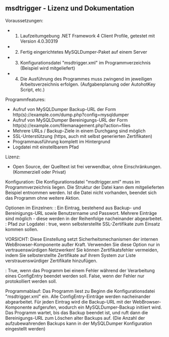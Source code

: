 msdtrigger - Lizenz und Dokumentation
-----------------------------------------------------------------------------

Voraussetzungen:
- 1. Laufzeitumgebung .NET Framework 4 Client Profile, getestet mit Version 4.0.30319
- 2. Fertig eingerichtetes MySQLDumper-Paket auf einem Server
- 3. Konfigurationsdatei "msdtrigger.xml" im Programmverzeichnis (Beispiel wird mitgeliefert)
- 4. Die Ausführung des Programmes muss zwingend im jeweiligen Arbeitsverzeichnis erfolgen. (Aufgabenplanung oder AutohotKey Script, etc.)

Programmfeatures:
- Aufruf von MySQLDumper Backup-URL der Form http(s)://example.com/dump.php?config=mysqldumper
- Aufruf von MySQLDumper Bereinigungs-URL der Form http(s)://example.com/filemanagement.php?action=files
- Mehrere URLs / Backup-Ziele in einem Durchgang sind möglich
- SSL-Unterstützung (https, auch mit selbst generierten Zertifikaten)
- Programmausführung komplett im Hintergrund
- Logdatei mit einstellbarem Pfad

Lizenz:
- Open Source, der Quelltext ist frei verwendbar, ohne Einschränkungen. (Kommerziell oder Privat)

Konfiguration:
Die Konfigurationsdatei "msdtrigger.xml" muss im Programmverzeichnis liegen.
Die Struktur der Datei kann dem mitgelieferten Beispiel entnommen werden.
Ist die Datei nicht vorhanden, beendet sich das Programm ohne weitere Aktion.

Optionen im Einzelnen:
<ConfigEntry>: Ein Eintrag, bestehend aus Backup- und Bereinigungs-URL sowie Benutzername und Passwort.
Mehrere Einträge sind möglich - diese werden in der Reihenfolge nacheinander abgearbeitet.
<LogFile>: Pfad zur Logdatei
<DisableCertValidation>: true, wenn selbsterstellte SSL-Zertifikate zum Einsatz kommen sollen.

VORSICHT: Diese Einstellung setzt Sicherheitsmechanismen der internen WebBrowser-Komponente außer Kraft.
Verwenden Sie diese Option nur in vertrauenswürdigen Netzwerken! Sie können Zertifikatsfehler vermeiden, indem Sie selbsterstellte Zertifikate auf ihrem System zur Liste verstrauenswürdiger Zertifikate hinzufügen.

<ResumeOnError>: True, wenn das Programm bei einem Fehler während der Verarbeitung eines ConfigEntry beendet werden soll. False, wenn der Fehler nur protokolliert werden soll.

Programmablauf:
Das Programm liest zu Beginn die Konfigurationsdatei "msdtrigger.xml" ein. Alle ConfigEntry-Einträge werden nacheinander abgearbeitet.
Für jeden Eintrag wird die Backup-URL mit der WebBrowser-Komponente aufgerufen, wodurch ein MySQLDumper-Backup initiiert wird.
Das Programm wartet, bis das Backup beendet ist, und ruft dann die Bereinigungs-URL zum Löschen alter Backups auf.
(Die Anzahl der aufzubewahrenden Backups kann in der MySQLDumper Konfiguration eingestellt werden)

